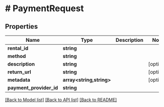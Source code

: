 # # PaymentRequest

## Properties

Name | Type | Description | Notes
------------ | ------------- | ------------- | -------------
**rental_id** | **string** |  |
**method** | **string** |  |
**description** | **string** |  | [optional]
**return_url** | **string** |  | [optional]
**metadata** | **array<string,string>** |  | [optional]
**payment_provider_id** | **string** |  |

[[Back to Model list]](../../README.md#models) [[Back to API list]](../../README.md#endpoints) [[Back to README]](../../README.md)

